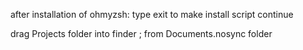 after installation of ohmyzsh: 
type exit to make install script continue

drag Projects folder into finder ; from Documents.nosync folder

